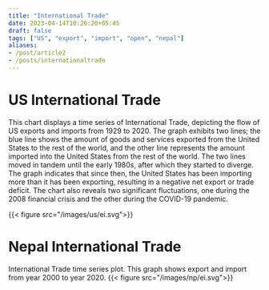 ```yaml
---
title: "International Trade"
date: 2023-04-14T10:26:20+05:45
draft: false
tags: ["US", "export", "import", "open", "nepal"]
aliases:
- /post/article2
- /posts/internationaltrade
---
```


# US International Trade
This chart displays a time series of International Trade, depicting the flow of US exports and imports from 1929 to 2020. The graph exhibits two lines; the blue line shows the amount of goods and services exported from the United States to the rest of the world, and the other line represents the amount imported into the United States from the rest of the world. The two lines moved in tandem until the early 1980s, after which they started to diverge. The graph indicates that since then, the United States has been importing more than it has been exporting, resulting in a negative net export or trade deficit. The chart also reveals two significant fluctuations, one during the 2008 financial crisis and the other during the COVID-19 pandemic.

{{< figure src="/images/us/ei.svg">}}

# Nepal International Trade
International Trade time series plot. This graph shows export and import from year 2000 to year 2020.
{{< figure src="/images/np/ei.svg">}}